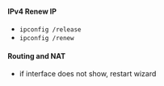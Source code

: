 #### IPv4 Renew IP
- `ipconfig /release`
- `ipconfig /renew`
#### Routing and NAT
- if interface does not show, restart wizard
